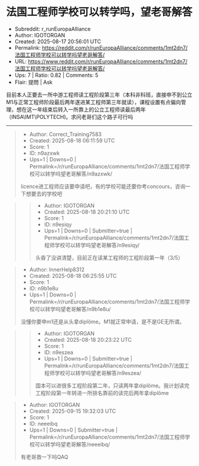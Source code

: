 # 法国工程师学校可以转学吗，望老哥解答

- Subreddit: r_runEuropaAlliance
- Author: IGOTORGAN
- Created: 2025-08-17 20:56:01 UTC
- Permalink: https://reddit.com/r/runEuropaAlliance/comments/1mt2dn7/法国工程师学校可以转学吗望老哥解答/
- URL: https://www.reddit.com/r/runEuropaAlliance/comments/1mt2dn7/法国工程师学校可以转学吗望老哥解答/
- Ups: 7 | Ratio: 0.82 | Comments: 5
- Flair: 提問 | Ask


目前本人正要去一所中游工程师读工程阶段第三年（本科非科班，直接申不到公立M1与正常工程师阶段最后两年遂进某工程师第三年就读），课程设置有点偏向管理，想在这一年结束后转入一所靠上的公立工程师读最后两年（INSA\IMT\POLYTECH)。求问老哥们这个路子可行吗


---

> - Author: Correct_Training7583
> - Created: 2025-08-18 06:11:59 UTC
> - Score: 1
> - ID: n9azxwk
> - Ups=1 | Downs=0 | Permalink=/r/runEuropaAlliance/comments/1mt2dn7/法国工程师学校可以转学吗望老哥解答/n9azxwk/
>
> licence进工程师应该要申请吧，有的学校可能还要你考concours，咨询一下想要去的学校吧

>> - Author: IGOTORGAN
>> - Created: 2025-08-18 20:21:10 UTC
>> - Score: 1
>> - ID: n9esiqy
>> - Ups=1 | Downs=0 | Submitter=true | Permalink=/r/runEuropaAlliance/comments/1mt2dn7/法国工程师学校可以转学吗望老哥解答/n9esiqy/
>>
>> 头昏了没讲清楚，目前正在读某工程师的工程阶段第一年（3/5）

> - Author: InnerHelp8312
> - Created: 2025-08-18 06:25:55 UTC
> - Score: 1
> - ID: n9b1e8u
> - Ups=1 | Downs=0 | Permalink=/r/runEuropaAlliance/comments/1mt2dn7/法国工程师学校可以转学吗望老哥解答/n9b1e8u/
>
> 没懂你要申m1还是从头拿diplôme。M1就正常申请，是不是GE无所谓。

>> - Author: IGOTORGAN
>> - Created: 2025-08-18 20:23:22 UTC
>> - Score: 1
>> - ID: n9eszea
>> - Ups=1 | Downs=0 | Submitter=true | Permalink=/r/runEuropaAlliance/comments/1mt2dn7/法国工程师学校可以转学吗望老哥解答/n9eszea/
>>
>> 国本可以进很多工程阶段第二年，只读两年拿diplôme。我计划读完工程阶段第一年转进一所排名靠前的读完后两年拿diplôme

> - Author: IGOTORGAN
> - Created: 2025-09-15 19:32:03 UTC
> - Score: 1
> - ID: neeeibq
> - Ups=1 | Downs=0 | Submitter=true | Permalink=/r/runEuropaAlliance/comments/1mt2dn7/法国工程师学校可以转学吗望老哥解答/neeeibq/
>
> 有老哥救一下吗QAQ
